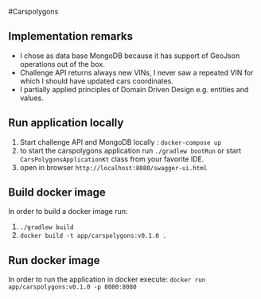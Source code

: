 #Carspolygons
## Implementation remarks
- I chose as data base MongoDB because it has support of GeoJson operations out of the box.
- Challenge API returns always new VINs, I never saw a repeated VIN for which I should have updated cars coordinates.
- I partially applied principles of Domain Driven Design e.g. entities and values.
## Run application locally
1. Start challenge API and MongoDB locally : `docker-compose up`
2. to start the carspolygons application run `./gradlew bootRun` or start `CarsPolygonsApplicationKt` class from your favorite IDE.
3. open in browser `http://localhost:8080/swagger-ui.html`

## Build docker image
In order to build a docker image run:
1. `./gradlew build`
2. `docker build -t app/carspolygons:v0.1.0 .`

## Run docker image
In order to run the application in docker execute:
`docker run app/carspolygons:v0.1.0 -p 8080:8080`
